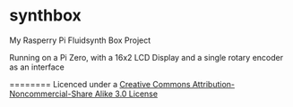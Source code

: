 # synthbox
My Rasperry Pi Fluidsynth Box Project

Running on  a Pi Zero, with a 16x2 LCD Display and a single rotary encoder as an interface

========
Licenced under a [Creative Commons Attribution-Noncommercial-Share Alike 3.0 License](http://creativecommons.org/licenses/by-nc-sa/3.0/)
